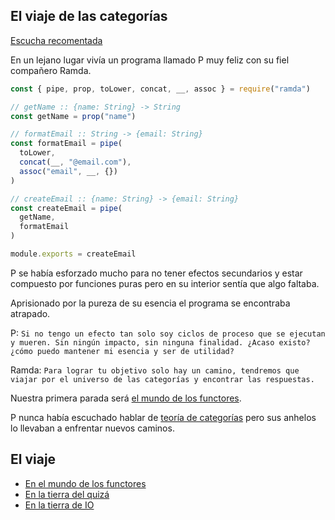 ## El viaje de las categorías

[Escucha recomentada](https://www.youtube.com/watch?v=bjN0HDo9u4c)

En un lejano lugar vivía un programa llamado P muy feliz con su fiel compañero Ramda.

```js
const { pipe, prop, toLower, concat, __, assoc } = require("ramda")

// getName :: {name: String} -> String
const getName = prop("name")

// formatEmail :: String -> {email: String}
const formatEmail = pipe(
  toLower,
  concat(__, "@email.com"),
  assoc("email", __, {})
)

// createEmail :: {name: String} -> {email: String}
const createEmail = pipe(
  getName,
  formatEmail
)

module.exports = createEmail
```

P se había esforzado mucho para no tener efectos secundarios y estar compuesto por funciones puras pero en su interior sentía que algo faltaba.

Aprisionado por la pureza de su esencia el programa se encontraba atrapado.

P:
`Si no tengo un efecto tan solo soy ciclos de proceso que se ejecutan y mueren. Sin ningún impacto, sin ninguna finalidad. ¿Acaso existo? ¿cómo puedo mantener mi esencia y ser de utilidad?`

Ramda:
`Para lograr tu objetivo solo hay un camino, tendremos que viajar por el universo de las categorías y encontrar las respuestas.`

Nuestra primera parada será [el mundo de los functores](ch01.md).

P nunca había escuchado hablar de [teoría de categorías](https://bartoszmilewski.com/2014/10/28/category-theory-for-programmers-the-preface/) pero sus anhelos lo llevaban a enfrentar nuevos caminos.

## El viaje

- [En el mundo de los functores](ch01.md)
- [En la tierra del quizá](ch02.md)
- [En la tierra de IO](ch03.md)

